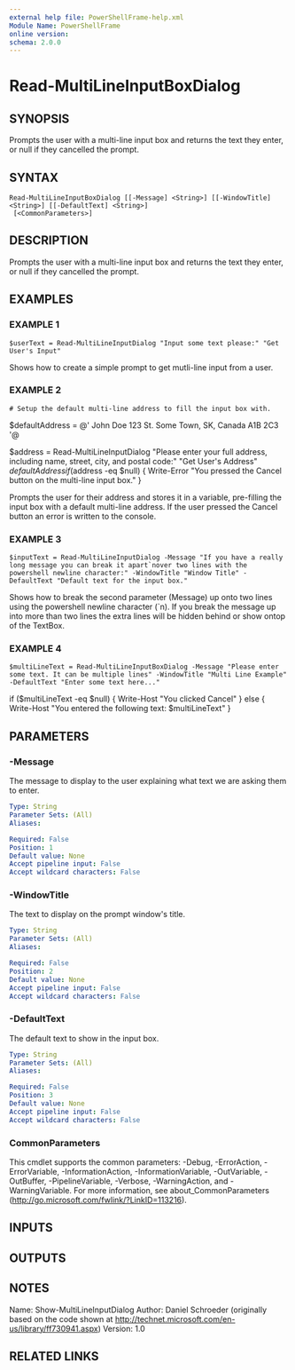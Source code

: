 ```yaml
---
external help file: PowerShellFrame-help.xml
Module Name: PowerShellFrame
online version:
schema: 2.0.0
---
```


# Read-MultiLineInputBoxDialog

## SYNOPSIS
Prompts the user with a multi-line input box and returns the text they enter, or null if they cancelled the prompt.

## SYNTAX

```
Read-MultiLineInputBoxDialog [[-Message] <String>] [[-WindowTitle] <String>] [[-DefaultText] <String>]
 [<CommonParameters>]
```

## DESCRIPTION
Prompts the user with a multi-line input box and returns the text they enter, or null if they cancelled the prompt.

## EXAMPLES

### EXAMPLE 1
```
$userText = Read-MultiLineInputDialog "Input some text please:" "Get User's Input"
```

Shows how to create a simple prompt to get mutli-line input from a user.

### EXAMPLE 2
```
# Setup the default multi-line address to fill the input box with.
```

$defaultAddress = @'
John Doe
123 St.
Some Town, SK, Canada
A1B 2C3
'@

$address = Read-MultiLineInputDialog "Please enter your full address, including name, street, city, and postal code:" "Get User's Address" $defaultAddress
if ($address -eq $null)
{
    Write-Error "You pressed the Cancel button on the multi-line input box."
}

Prompts the user for their address and stores it in a variable, pre-filling the input box with a default multi-line address.
If the user pressed the Cancel button an error is written to the console.

### EXAMPLE 3
```
$inputText = Read-MultiLineInputDialog -Message "If you have a really long message you can break it apart`nover two lines with the powershell newline character:" -WindowTitle "Window Title" -DefaultText "Default text for the input box."
```

Shows how to break the second parameter (Message) up onto two lines using the powershell newline character (\`n).
If you break the message up into more than two lines the extra lines will be hidden behind or show ontop of the TextBox.

### EXAMPLE 4
```
$multiLineText = Read-MultiLineInputBoxDialog -Message "Please enter some text. It can be multiple lines" -WindowTitle "Multi Line Example" -DefaultText "Enter some text here..."
```

if ($multiLineText -eq $null) { Write-Host "You clicked Cancel" } else { Write-Host "You entered the following text: $multiLineText" }

## PARAMETERS

### -Message
The message to display to the user explaining what text we are asking them to enter.

```yaml
Type: String
Parameter Sets: (All)
Aliases:

Required: False
Position: 1
Default value: None
Accept pipeline input: False
Accept wildcard characters: False
```

### -WindowTitle
The text to display on the prompt window's title.

```yaml
Type: String
Parameter Sets: (All)
Aliases:

Required: False
Position: 2
Default value: None
Accept pipeline input: False
Accept wildcard characters: False
```

### -DefaultText
The default text to show in the input box.

```yaml
Type: String
Parameter Sets: (All)
Aliases:

Required: False
Position: 3
Default value: None
Accept pipeline input: False
Accept wildcard characters: False
```

### CommonParameters
This cmdlet supports the common parameters: -Debug, -ErrorAction, -ErrorVariable, -InformationAction, -InformationVariable, -OutVariable, -OutBuffer, -PipelineVariable, -Verbose, -WarningAction, and -WarningVariable. For more information, see about_CommonParameters (http://go.microsoft.com/fwlink/?LinkID=113216).

## INPUTS

## OUTPUTS

## NOTES
Name: Show-MultiLineInputDialog
Author: Daniel Schroeder (originally based on the code shown at http://technet.microsoft.com/en-us/library/ff730941.aspx)
Version: 1.0

## RELATED LINKS
